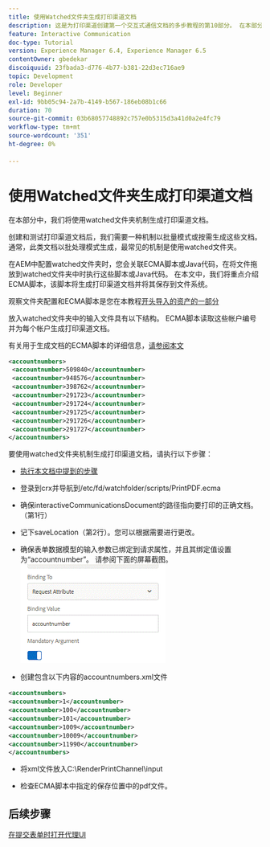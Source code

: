 ```yaml
---
title: 使用Watched文件夹生成打印渠道文档
description: 这是为打印渠道创建第一个交互式通信文档的多步教程的第10部分。 在本部分中，我们将使用watched文件夹机制生成打印渠道文档。
feature: Interactive Communication
doc-type: Tutorial
version: Experience Manager 6.4, Experience Manager 6.5
contentOwner: gbedekar
discoiquuid: 23fbada3-d776-4b77-b381-22d3ec716ae9
topic: Development
role: Developer
level: Beginner
exl-id: 9bb05c94-2a7b-4149-b567-186eb08b1c66
duration: 70
source-git-commit: 03b68057748892c757e0b5315d3a41d0a2e4fc79
workflow-type: tm+mt
source-wordcount: '351'
ht-degree: 0%

---
```


# 使用Watched文件夹生成打印渠道文档

在本部分中，我们将使用watched文件夹机制生成打印渠道文档。

创建和测试打印渠道文档后，我们需要一种机制以批量模式或按需生成这些文档。 通常，此类文档以批处理模式生成，最常见的机制是使用watched文件夹。

在AEM中配置watched文件夹时，您会关联ECMA脚本或Java代码，在将文件拖放到watched文件夹中时执行这些脚本或Java代码。 在本文中，我们将重点介绍ECMA脚本，该脚本将生成打印渠道文档并将其保存到文件系统。

观察文件夹配置和ECMA脚本是您在本教程[开头导入的资产的一部分](introduction.md)

放入watched文件夹中的输入文件具有以下结构。 ECMA脚本读取这些帐户编号并为每个帐户生成打印渠道文档。

有关用于生成文档的ECMA脚本的详细信息，[请参阅本文](/help/forms/interactive-communications/generating-interactive-communications-print-document-using-api-tutorial-use.md)

```xml
<accountnumbers>
 <accountnumber>509840</accountnumber>
 <accountnumber>948576</accountnumber>
 <accountnumber>398762</accountnumber>
 <accountnumber>291723</accountnumber>
 <accountnumber>291724</accountnumber>
 <accountnumber>291725</accountnumber>
 <accountnumber>291726</accountnumber>
 <accountnumber>291727</accountnumber>
</accountnumbers>
```

要使用watched文件夹机制生成打印渠道文档，请执行以下步骤：

* [执行本文档中提到的步骤](/help/forms/adaptive-forms/service-user-tutorial-develop.md)

* 登录到crx并导航到/etc/fd/watchfolder/scripts/PrintPDF.ecma

* 确保interactiveCommunicationsDocument的路径指向要打印的正确文档。（第1行）
* 记下saveLocation（第2行）。您可以根据需要进行更改。
* 确保表单数据模型的输入参数已绑定到请求属性，并且其绑定值设置为“accountnumber”。 请参阅下面的屏幕截图。
  ![请求](assets/requestattributeprintchannel.gif)

* 创建包含以下内容的accountnumbers.xml文件

```xml
<accountnumbers>
<accountnumber>1</accountnumber>
<accountnumber>100</accountnumber>
<accountnumber>101</accountnumber>
<accountnumber>1009</accountnumber>
<accountnumber>10009</accountnumber>
<accountnumber>11990</accountnumber>
</accountnumbers>
```

* 将xml文件放入C:\RenderPrintChannel\input

* 检查ECMA脚本中指定的保存位置中的pdf文件。

## 后续步骤

[在提交表单时打开代理UI](./opening-agent-ui-on-form-submission.md)
